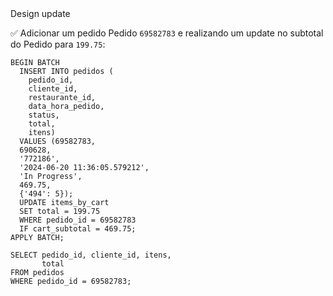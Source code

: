 <div class="step-title">Design update</div>

✅ Adicionar um pedido Pedido  `69582783` e realizando um update no subtotal do Pedido para `199.75`:


```
BEGIN BATCH
  INSERT INTO pedidos (
    pedido_id,
    cliente_id,
    restaurante_id,
    data_hora_pedido,
    status,
    total,
    itens)
  VALUES (69582783, 
  690628, 
  '772186', 
  '2024-06-20 11:36:05.579212', 
  'In Progress', 
  469.75, 
  {'494': 5});
  UPDATE items_by_cart 
  SET total = 199.75
  WHERE pedido_id = 69582783
  IF cart_subtotal = 469.75;
APPLY BATCH;

SELECT pedido_id, cliente_id, itens, 
       total 
FROM pedidos
WHERE pedido_id = 69582783; 
```


